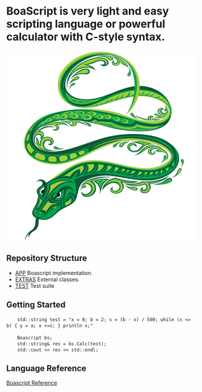 # BoaScript is very light and easy scripting language or powerful calculator with C-style syntax. 

![Boascript](image/boascript-web.png) 

## Repository Structure

* [APP](src) Boascript implementation.
* [EXTRAS](extras) External classes.
* [TEST](test) Test suite

## Getting Started
```
	std::string test = "x = 0; b = 2; s = (b - x) / 500; while (x <= b) { y = a; x +=s; } println x;"

 	Boascript bs;
 	std::string& res = bs.Calc(test);
 	std::cout << res << std::endl;

```

## Language Reference

[Boascript Reference](file:///doc/reference.html) 
